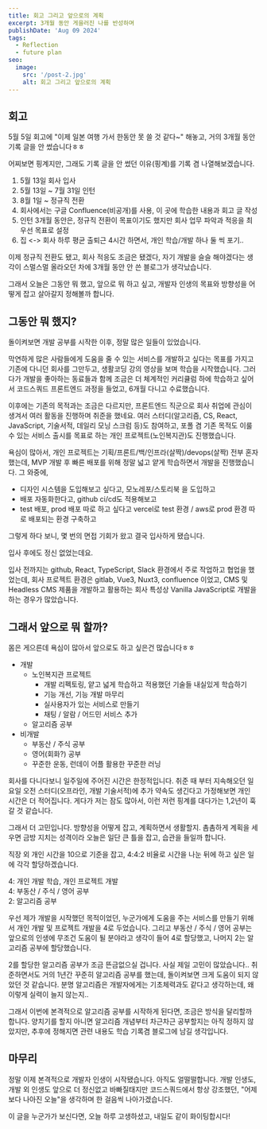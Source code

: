 ```yaml
---
title: 회고 그리고 앞으로의 계획
excerpt: 3개월 동안 게을러진 나를 반성하며
publishDate: 'Aug 09 2024'
tags:
  - Reflection
  - future plan
seo:
  image:
    src: '/post-2.jpg'
    alt: 회고 그리고 앞으로의 계획
---
```


## 회고

5월 5일 회고에 "이제 일본 여행 가서 한동안 못 쓸 것 같다~" 해놓고, 거의 3개월 동안 기록 글을 안 썼습니다ㅎㅎ

어찌보면 핑계지만, 그래도 기록 글을 안 썼던 이유(핑계)를 기록 겸 나열해보겠습니다.

1. 5월 13일 회사 입사
2. 5월 13일 ~ 7월 31일 인턴
3. 8월 1일 ~ 정규직 전환
4. 회사에서는 구글 Confluence(비공개)를 사용, 이 곳에 학습한 내용과 회고 글 작성
5. 인턴 3개월 동안은, 정규직 전환이 목표이기도 했지만 회사 업무 파악과 적응을 최우선 목표로 설정
6. 집 <-> 회사 하루 평균 출퇴근 4시간 하면서, 개인 학습/개발 하나 둘 씩 포기..

이제 정규직 전환도 됐고, 회사 적응도 조금은 됐겠다, 자기 개발을 슬슬 해야겠다는 생각이 스멀스멀 올라오던 차에 3개월 동안 안 쓴 블로그가 생각났습니다.

그래서 오늘은 그동안 뭐 했고, 앞으로 뭐 하고 싶고, 개발자 인생의 목표와 방향성을 어떻게 잡고 살아갈지 정해볼까 합니다.

## 그동안 뭐 했지?

돌이켜보면 개발 공부를 시작한 이후, 정말 많은 일들이 있었습니다.

막연하게 많은 사람들에게 도움을 줄 수 있는 서비스를 개발하고 싶다는 목표를 가지고 기존에 다니던 회사를 그만두고, 생활코딩 강의 영상을 보며 학습을 시작했습니다.
그러다가 개발을 좋아하는 동료들과 함께 조금은 더 체계적인 커리큘럼 하에 학습하고 싶어서 코드스쿼드 프론트엔드 과정을 들었고, 6개월 다니고 수료했습니다.

이후에는 기존의 목적과는 조금은 다르지만, 프론트엔드 직군으로 회사 취업에 관심이 생겨서 여러 활동을 진행하며 취준을 했네요.
여러 스터디(알고리즘, CS, React, JavaScript, 기술서적, 데일리 모닝 스크럼 등)도 참여하고, 포폴 겸 기존 목적도 이룰 수 있는 서비스 출시를 목표로 하는 개인 프로젝트(노인복지관)도 진행했습니다.

욕심이 많아서, 개인 프로젝트는 기획/프론트/백/인프라(살짝)/devops(살짝) 전부 혼자 했는데, MVP 개발 후 빠른 배포를 위해 정말 넓고 얕게 학습하면서 개발을 진행했습니다. 그 와중에,

- 디자인 시스템을 도입해보고 싶다고, 모노레포/스토리북 을 도입하고
- 배포 자동화한다고, github ci/cd도 적용해보고
- test 배포, prod 배포 따로 하고 싶다고 vercel로 test 환경 / aws로 prod 환경 따로 배포되는 환경 구축하고

그렇게 하다 보니, 몇 번의 면접 기회가 왔고 결국 입사하게 됐습니다.

입사 후에도 정신 없었는데요.

입사 전까지는 github, React, TypeScript, Slack 환경에서 주로 작업하고 협업을 했었는데, 회사 프로젝트 환경은 gitlab, Vue3, Nuxt3, confluence 이었고, CMS 및 Headless CMS 제품을 개발하고 활용하는 회사 특성상 Vanilla JavaScript로 개발을 하는 경우가 많았습니다.

## 그래서 앞으로 뭐 할까?

몸은 게으른데 욕심이 많아서 앞으로도 하고 싶은건 많습니다ㅎㅎ

- 개발
    - 노인복지관 프로젝트
        - 개발 리펙토링, 얕고 넓게 학습하고 적용했던 기술들 내실있게 학습하기
        - 기능 개선, 기능 개발 마무리
        - 실사용자가 있는 서비스로 만들기
        - 채팅 / 알람 / 어드민 서비스 추가
    - 알고리즘 공부
- 비개발
    - 부동산 / 주식 공부
    - 영어(회화?) 공부
    - 꾸준한 운동, 런데이 어플 활용한 꾸준한 러닝

회사를 다니다보니 일주일에 주어진 시간은 한정적입니다. 취준 때 부터 지속해오던 일요일 오전 스터디(오프라인, 개발 기술서적)에 추가 약속도 생긴다고 가정해보면 개인 시간은 더 적어집니다.
게다가 저는 잠도 많아서, 이런 저런 핑계를 대다가는 1,2년이 훅 갈 것 같습니다.

그래서 더 고민입니다. 방향성을 어떻게 잡고, 계획하면서 생활할지. 촘촘하게 계획을 세우면 금방 지치는 성격이라 오늘은 일단 큰 틀을 잡고, 습관을 들일까 합니다.

직장 외 개인 시간을 10으로 기준을 잡고, 4:4:2 비율로 시간을 나눈 뒤에 하고 싶은 일에 각각 할당하겠습니다.

4: 개인 개발 학습, 개인 프로젝트 개발   
4: 부동산 / 주식 / 영어 공부  
2: 알고리즘 공부

우선 제가 개발을 시작했던 목적이었던, 누군가에게 도움을 주는 서비스를 만들기 위해서 개인 개발 및 프로젝트 개발을 4로 두었습니다. 그리고 부동산 / 주식 / 영어 공부는 앞으로의 인생에 무조건 도움이 될 분야라고 생각이 들어 4로 할당했고, 나머지 2는 알고리즘 공부에 할당했습니다.

2를 할당한 알고리즘 공부가 조금 뜬금없으실 겁니다. 사실 제일 고민이 많았습니다.. 취준하면서도 거의 1년간 꾸준히 알고리즘 공부를 했는데, 돌이켜보면 크게 도움이 되지 않았던 것 같습니다. 분명 알고리즘은 개발자에게는 기초체력과도 같다고 생각하는데, 왜 이렇게 실력이 늘지 않는지..

그래서 이번에 본격적으로 알고리즘 공부를 시작하게 된다면, 조금은 방식을 달리할까 합니다. 양치기를 할지 아니면 알고리즘 개념부터 차근차근 공부할지는 아직 정하지 않았지만, 추후에 정해지면 관련 내용도 학습 기록겸 블로그에 남길 생각입니다.

## 마무리

정말 이제 본격적으로 개발자 인생이 시작됐습니다. 아직도 얼떨떨합니다. 개발 인생도, 개발 외 인생도 앞으로 더 정신없고 바빠질태지만 코드스쿼드에서 항상 강조했던, "어제보다 나아진 오늘"을 생각하며 한 걸음씩 나아가겠습니다.

이 글을 누군가가 보신다면, 오늘 하루 고생하셨고, 내일도 같이 화이팅합시다!